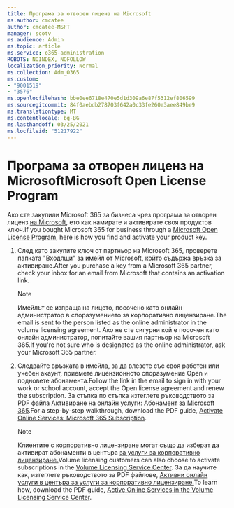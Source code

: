 ```yaml
---
title: Програма за отворен лиценз на Microsoft
ms.author: cmcatee
author: cmcatee-MSFT
manager: scotv
ms.audience: Admin
ms.topic: article
ms.service: o365-administration
ROBOTS: NOINDEX, NOFOLLOW
localization_priority: Normal
ms.collection: Adm_O365
ms.custom:
- "9001519"
- "3576"
ms.openlocfilehash: bbe0ee6718e470e5d1d309a6e87f5312ef806599
ms.sourcegitcommit: 84f0aebdb278703f642a0c33fe260e3aee849be9
ms.translationtype: MT
ms.contentlocale: bg-BG
ms.lasthandoff: 03/25/2021
ms.locfileid: "51217922"
---
```

# <a name="microsoft-open-license-program"></a><span data-ttu-id="9256c-102">Програма за отворен лиценз на Microsoft</span><span class="sxs-lookup"><span data-stu-id="9256c-102">Microsoft Open License Program</span></span>

<span data-ttu-id="9256c-103">Ако сте закупили Microsoft 365 за бизнеса чрез програма за отворен лиценз [на Microsoft](https://go.microsoft.com/fwlink/p/?LinkID=613298), ето как намирате и активирате своя продуктов ключ.</span><span class="sxs-lookup"><span data-stu-id="9256c-103">If you bought Microsoft 365 for business through a [Microsoft Open License Program](https://go.microsoft.com/fwlink/p/?LinkID=613298), here is how you find and activate your product key.</span></span>

1. <span data-ttu-id="9256c-104">След като закупите ключ от партньор на Microsoft 365, проверете папката "Входящи" за имейл от Microsoft, който съдържа връзка за активиране.</span><span class="sxs-lookup"><span data-stu-id="9256c-104">After you purchase a key from a Microsoft 365 partner, check your inbox for an email from Microsoft that contains an activation link.</span></span>

    > [!NOTE]
    > <span data-ttu-id="9256c-105">Имейлът се изпраща на лицето, посочено като онлайн администратор в споразумението за корпоративно лицензиране.</span><span class="sxs-lookup"><span data-stu-id="9256c-105">The email is sent to the person listed as the online administrator in the volume licensing agreement.</span></span> <span data-ttu-id="9256c-106">Ако не сте сигурни кой е посочен като онлайн администратор, попитайте вашия партньор на Microsoft 365.</span><span class="sxs-lookup"><span data-stu-id="9256c-106">If you're not sure who is designated as the online administrator, ask your Microsoft 365 partner.</span></span>
1. <span data-ttu-id="9256c-107">Следвайте връзката в имейла, за да влезете със своя работен или учебен акаунт, приемете лицензионното споразумение Open и подновете абонамента.</span><span class="sxs-lookup"><span data-stu-id="9256c-107">Follow the link in the email to sign in with your work or school account, accept the Open license agreement and renew the subscription.</span></span> <span data-ttu-id="9256c-108">За стъпка по стъпка изтеглете ръководството за PDF файла Активиране на онлайн услуги: Абонамент [за Microsoft 365](https://go.microsoft.com/fwlink/p/?LinkId=618100).</span><span class="sxs-lookup"><span data-stu-id="9256c-108">For a step-by-step walkthrough, download the PDF guide, [Activate Online Services: Microsoft 365 Subscription](https://go.microsoft.com/fwlink/p/?LinkId=618100).</span></span>

    > [!NOTE]
    > <span data-ttu-id="9256c-109">Клиентите с корпоративно лицензиране могат също да изберат да активират абонаменти в центъра [за услуги за корпоративно лицензиране.](https://go.microsoft.com/fwlink/p/?LinkID=282016)</span><span class="sxs-lookup"><span data-stu-id="9256c-109">Volume licensing customers can also choose to activate subscriptions in the [Volume Licensing Service Center](https://go.microsoft.com/fwlink/p/?LinkID=282016).</span></span> <span data-ttu-id="9256c-110">За да научите как, изтеглете ръководството за PDF файлове, [Активни онлайн услуги в центъра за услуги за корпоративно лицензиране.](https://go.microsoft.com/fwlink/p/?LinkId=618096)</span><span class="sxs-lookup"><span data-stu-id="9256c-110">To learn how, download the PDF guide, [Active Online Services in the Volume Licensing Service Center](https://go.microsoft.com/fwlink/p/?LinkId=618096).</span></span>